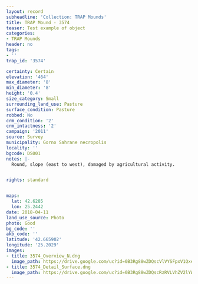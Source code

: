 ```yaml
---
layout: record
subheadline: 'Collection: TRAP Mounds'
title: TRAP Mound - 3574
teaser: Test example of object
categories:
- TRAP Mounds
header: no
tags:
- ''
trap_id: '3574'

certainty: Certain
elevation: '464'
max_diameter: '8'
min_diameter: '8'
height: '0.4'
size_category: Small
surrounding_land_use: Pasture
surface_condition: Pasture
robbed: No
crm_condition: '2'
crm_intactness: '2'
campaign: '2011'
source: Survey
municipality: Gorno Sahrane necropolis
locality: ''
bgcode: DS001
notes: |-
  Round, slope (east to west), damaged by agricultural activity.


rights: standard


maps:
  lat: 42.6285
  lon: 25.2442
date: 2018-04-11
land_use_source: Photo
photo: Good
bg_code: ''
akb_code: ''
latitude: '42.665902'
longitude: '25.2029'
images:
- title: 3574_Overview_N.dng
  image_path: https://drive.google.com/uc?id=0B3Rg88wZDQscVlVYSFpxV1QxeFE
- title: 3574_Detail_Surface.dng
  image_path: https://drive.google.com/uc?id=0B3Rg88wZDQscRzRVLVhZV2lYWkU
---
```

